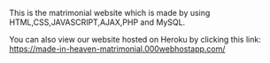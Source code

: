 This is the matrimonial website which is made by using HTML,CSS,JAVASCRIPT,AJAX,PHP and MySQL.

You can also view our website hosted on Heroku by clicking this link: https://made-in-heaven-matrimonial.000webhostapp.com/
